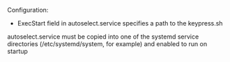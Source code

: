Configuration:

* ExecStart field in autoselect.service specifies a path to the keypress.sh

autoselect.service must be copied into one of the systemd service directories (/etc/systemd/system, for example) and enabled to run on startup
